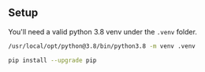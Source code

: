 ## Setup
You'll need a valid python 3.8 venv under the `.venv` folder.

```sh
/usr/local/opt/python@3.8/bin/python3.8 -m venv .venv
```

```sh
pip install --upgrade pip
```
